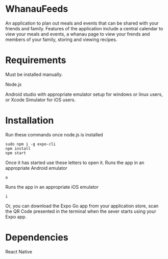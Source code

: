 # WhanauFeeds

An application to plan out meals and events that can be shared with your friends and family. Features of the application include a central calendar to view your meals and events, a whanau page to view your frends and members of your family, storing and viewing recipes.

# Requirements
Must be installed manually.

Node.js

Android studio with appropriate emulator setup for windows or linux users, or Xcode Simulator for iOS users.

# Installation 
Run these commands once node.js is installed
```
sudo npm i -g expo-cli
npm install
npm start
```
Once it has started use these letters to open it.
Runs the app in an appropriate Android emulator
```
a 
```
Runs the app in an appropriate iOS emulator
```
i 
```
Or, you can download the Expo Go app from your application store, scan the QR Code presented in the terminal when the sever starts using your Expo app.

# Dependencies
React Native

